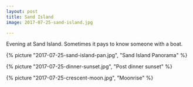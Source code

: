 ```yaml
---
layout: post
title: Sand Island
image: 2017-07-25-sand-island.jpg

---
```


Evening at Sand Island. Sometimes it pays to know someone with a boat.


<!--more-->
{% picture "2017-07-25-sand-island-pan.jpg", "Sand Island Panorama"  %}

{% picture "2017-07-25-dinner-sunset.jpg", "Post dinner sunset"  %}

{% picture "2017-07-25-crescent-moon.jpg", "Moonrise"  %}

